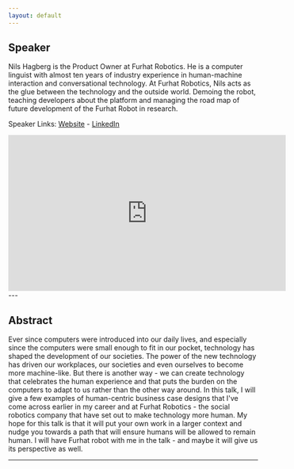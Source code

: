 ```yaml
---
layout: default
---
```

## Speaker

Nils Hagberg is the Product Owner at Furhat Robotics. He is a computer linguist with almost ten years of industry experience in human-machine interaction and conversational technology. At Furhat Robotics, Nils acts as the glue between the technology and the outside world. Demoing the robot, teaching developers about the platform and managing the road map of future development of the Furhat Robot in research.


Speaker Links: [Website](https://furhatrobotics.com/) - [LinkedIn](https://www.linkedin.com/in/nils-hagberg/)

<iframe width="560" height="315" src="https://www.youtube.com/embed/A32bDDGsyl8" frameborder="0" allow="accelerometer; autoplay; clipboard-write; encrypted-media; gyroscope; picture-in-picture" allowfullscreen></iframe>
---

## Abstract
Ever since computers were introduced into our daily lives, and especially since the computers were small enough to fit in our pocket, technology has shaped the development of our societies. The power of the new technology has driven our workplaces, our societies and even ourselves to become more machine-like. But there is another way - we can create technology that celebrates the human experience and that puts the burden on the computers to adapt to us rather than the other way around. In this talk, I will give a few examples of human-centric business case designs that I've come across earlier in my career and at Furhat Robotics - the social robotics company that have set out to make technology more human. My hope for this talk is that it will put your own work in a larger context and nudge you towards a path that will ensure humans will be allowed to remain human. I will have Furhat robot with me in the talk - and maybe it will give us its perspective as well. 

---



